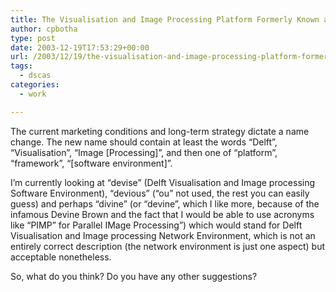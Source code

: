 ```yaml
---
title: The Visualisation and Image Processing Platform Formerly Known as DSCAS3
author: cpbotha
type: post
date: 2003-12-19T17:53:29+00:00
url: /2003/12/19/the-visualisation-and-image-processing-platform-formerly-known-as-dscas3/
tags:
  - dscas
categories:
  - work

---
```

The current marketing conditions and long-term strategy dictate a name
change. The new name should contain at least the words &#8220;Delft&#8221;,
&#8220;Visualisation&#8221;, &#8220;Image [Processing]&#8221;, and then one of
&#8220;platform&#8221;, &#8220;framework&#8221;, &#8220;[software
environment]&#8221;.

I&#8217;m currently looking at &#8220;devise&#8221; (Delft Visualisation and
Image processing Software Environment), &#8220;devious&#8221;
(&#8220;ou&#8221; not used, the rest you can easily guess) and perhaps
&#8220;divine&#8221; (or &#8220;devine&#8221;, which I like more, because of
the infamous Devine Brown and the fact that I would be able to use acronyms
like &#8220;PIMP&#8221; for Parallel IMage Processing&#8221;) which would
stand for Delft Visualisation and Image processing Network Environment, which
is not an entirely correct description (the network environment is just one
aspect) but acceptable nonetheless.

So, what do you think? Do you have any other suggestions?

